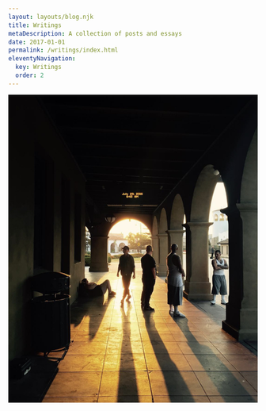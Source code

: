 ```yaml
---
layout: layouts/blog.njk
title: Writings
metaDescription: A collection of posts and essays
date: 2017-01-01
permalink: /writings/index.html
eleventyNavigation:
  key: Writings
  order: 2
---
```



![Amtrak Station, Santa Barbara, CA](/static/img/db190802-a133-462c-b6e0-a8b6edd8674a.jpeg "Amtrak Station, Santa Barbara, CA")

